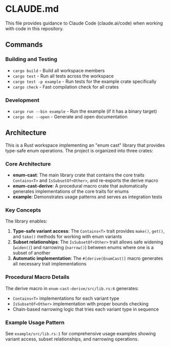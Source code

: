 # CLAUDE.md

This file provides guidance to Claude Code (claude.ai/code) when working with code in this repository.

## Commands

### Building and Testing
- `cargo build` - Build all workspace members
- `cargo test` - Run all tests across the workspace
- `cargo test -p example` - Run tests for the example crate specifically
- `cargo check` - Fast compilation check for all crates

### Development
- `cargo run --bin example` - Run the example (if it has a binary target)
- `cargo doc --open` - Generate and open documentation

## Architecture

This is a Rust workspace implementing an "enum cast" library that provides type-safe enum operations. The project is organized into three crates:

### Core Architecture
- **enum-cast**: The main library crate that contains the core traits `Contains<T>` and `IsSubsetOf<Other>`, and re-exports the derive macro
- **enum-cast-derive**: A procedural macro crate that automatically generates implementations of the core traits for enums
- **example**: Demonstrates usage patterns and serves as integration tests

### Key Concepts
The library enables:
1. **Type-safe variant access**: The `Contains<T>` trait provides `make()`, `get()`, and `take()` methods for working with enum variants
2. **Subset relationships**: The `IsSubsetOf<Other>` trait allows safe widening (`widen()`) and narrowing (`narrow()`) between enums where one is a subset of another
3. **Automatic implementation**: The `#[derive(EnumCast)]` macro generates all necessary trait implementations

### Procedural Macro Details
The derive macro in `enum-cast-derive/src/lib.rs:6` generates:
- `Contains<T>` implementations for each variant type
- `IsSubsetOf<Other>` implementation with proper bounds checking
- Chain-based narrowing logic that tries each variant type in sequence

### Example Usage Pattern
See `example/src/lib.rs:1` for comprehensive usage examples showing variant access, subset relationships, and narrowing operations.